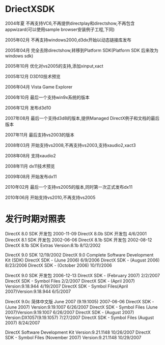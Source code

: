 # DriectXSDK

2004年夏 不再支持VC6,不再提供directplay和directshow,不再包含appwizard(可以使用sample browser安装例子工程,下同)

2005年02月 不再支持windows2000,d3dx开始以动态链接库发布

2005年04月 完全去除directshow,转移到Platform SDK(Platform SDK 后来改为windows sdk)

2005年10月 优化对vs2005的支持,添加xinput,xact

2005年12月 D3D10技术预览

2006年04月 Vista Game Explorer

2006年10月 最后一个支持win9x系统的版本

2006年12月 发布d3d10

2007年08月 最后一个支持d3d8的版本,提供Managed DirectX例子和文档的最后版本

2007年11月 最后支持vs2003的版本

2008年03月 开始支持vs2008,不再支持vs2003,支持xaudio2,xact3

2008年08月 支持xaudio2

2008年11月 dx11技术预览

2009年08月 开始发布dx11

2010年02月 最后一个支持vs2005的版本,同时第一次正式发布dx11

2010年06月 开始支持vs2010,不再支持vs2005

# 发行时期对照表

DirectX 8.0 SDK 开发包                    2000-11-09
DirectX 8.0b SDK 开发包                    4/6/2001
DirectX 8.1 SDK 开发包                    2002-06-06
DirectX 8.1b SDK 开发包                    2002-08-12
DirectX 8.1b SDK Extras Version:8.1b       8/12/2002

DirectX 9.0 SDK                        12/19/2002
DirectX 9.0 Complete Software Development Kit (SDK)
DirectX SDK - (June 2006)                 6/9/2006
DirectX SDK - (August 2006)                 8/23/2006
DirectX SDK - (October 2006)                10/11/2006

DirectX 9.0 SDK 开发包                    2006-12-13
DirectX SDK - (February 2007)                 2/2/2007
DirectX SDK - Symbol Files                2/2/2007
DirectX SDK - (April 2007) Version:9.18.944        4/19/2007
DirectX SDK - Symbol Files(April 2007)Version:9.18.944    6/5/2007

DirectX 9.0c 简体中文版 June 2007 (9.19.1005)        2007-06-06
DirectX SDK - (June 2007) Version:9.19.1007        6/26/2007
DirectX SDK - Symbol Files (June 2007)Version:9.19.1007 6/26/2007
DirectX SDK - (August 2007) Version:DX1057(9.19.1057)    7/27/2007
DirectX SDK - Symbol Files (August 2007)        8/24/2007

DirectX Software Development Kit   Version:9.21.1148    10/26/2007
DirectX SDK - Symbol Files (November 2007) Version:9.21.1148    10/29/2007
